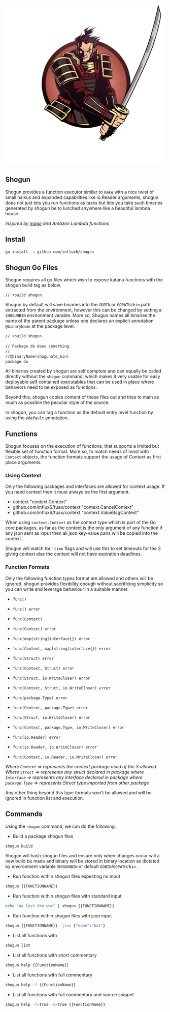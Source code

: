 ![Shogun](./media/shogun.png)

Shogun
---------

Shogun provides a function executor similar to `make` with a nice twist of small haikus and expanded capabilities
like io.Reader arguments, shogun does not just lets you run functions as tasks but lets you take such binaries
generated by shogun be to lunched anywhere like a beautiful lambda house.

*Inspired by [mage](https://github.com/magefile/mage) and Amazon Lambda functions*

## Install

```bash
go install -u github.com/influx6/shogun
```

## Shogun Go Files
Shogun requires all go files which wish to expose katana functions with the shogun build tag as below.

```
// +build shogun
```

Shogun by default will save binaries into the `GOBIN` or `GOPATH/bin` path extracted from the environment, however this can be changed by setting a `SHOGUNBIN` environment
varable. More so, Shogun names all binaries the name of the parent package unless one declares an explicit annotation `@binaryName` at the package level.

```
// +build shogun

// Package do does something.
//
//@binaryName(shogunate_bin)
package do
```

All binaries created by shogun are self complete and can equally be called directly without the `shogun` command, which makes it very usable for easy deployable self contained executables that can be used in place where behaviors need to be exposed as functions.

Beyond this, shogun copies content of these files out and tries to main as much as
possible the peculiar style of the source.

In shogun, you can tag a function as the default entry level function by using the  `@default` annotation.


## Functions

Shogun focuses on the execution of functions, that supports a limited but flexible
set of function format. More so, to match needs of most with `Context` objects, the
function formats support the usage of Context as first place arguments.

### Using Context

Only the following packages and interfaces are allowed for context usage.
If you need context then it must always be the first argument.

- context "context.Context"
- github.com/influx6/fuax/context "context.CancelContext"
- github.com/influx6/fuax/context "context.ValueBagContext"

When using `context.Context` as the context type which is part of the Go core packages, as far as the context is the only argument of any function if any json
sent as input then all json key-value pairs will be copied into the context.

Shogun will watch for `-time` flags and will use this to set timeouts for the 3
giving context else the context will not have expiration deadlines.

### Function Formats

Only the following function types format are allowed and others will be ignored, shogun provides flexibility enough without sacrificing simplicity so you can write and leverage behaviour in a suitable manner.

-	`func()`
- `func() error`

- `func(Context)`
- `func(Context) error`

- `func(map[string]interface{}) error`
- `func(Context, map[string]interface{}) error`

- `func(Struct) error`
- `func(Context, Struct) error`
- `func(Struct, io.WriteCloser) error`
- `func(Context, Struct, io.WriteCloser) error`

- `func(package.Type) error`
- `func(Context, package.Type) error`
- `func(Struct, io.WriteCloser) error`
- `func(Context, package.Type, io.WriteCloser) error`

- `func(io.Reader) error`
- `func(io.Reader, io.WriteCloser) error`
- `func(Context, io.Reader, io.WriteCloser) error`

*Where `Context` => represents the context package used of the 3 allowed.*
*Where `Struct`   => represents any struct declared in package*
*where `Interface` => represents any interface declared in package*
*where `package.Type` => represents Struct type imported from other package*

Any other thing beyond this type formats won't be allowed and will be ignored in
function list and execution.

## Commands

Using the `shogun` command, we can do the following:

- Build a package shogun files

```bash
shogun build
```

Shogun will hash shogun files and ensure only when changes occur will a new build be made and binary will be stored in binary location as dictated by environment variable `SHOGUNBIN` or default `GOBIN`/`GOPATH/bin` .

- Run function within shogun files expecting no input

```bash
shogun {{FUNCTIONNAME}}
```

- Run function within shogun files with standard input

```bash
echo "We lost the war" | shogun {{FUNCTIONNAME}}
```

- Run function within shogun files with json input

```bash
shogun {{FUNCTIONNAME}} -json {"name":"bat"}
```

- List all functions with

```bash
shogun list
```

- List all functions with short commentary

```bash
shogun help {{FunctionName}}
```

- List all functions with full commentary

```bash
shogun help -f {{FunctionName}}
```

- List all functions with full commentary and source snippet

```bash
shogun help -f=true -s=true {{FunctionName}}
```
